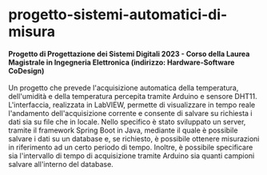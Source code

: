 # progetto-sistemi-automatici-di-misura
**Progetto di Progettazione dei Sistemi Digitali 2023 - Corso della Laurea Magistrale in Ingegneria Elettronica (indirizzo: Hardware-Software CoDesign)**
<br><br>
Un progetto che prevede l'acquisizione automatica della temperatura, dell'umidità e della temperatura percepita tramite Arduino e sensore DHT11. L'interfaccia, realizzata in LabVIEW, permette di visualizzare in tempo reale l'andamento dell'acquisizione corrente e consente di salvare su richiesta i dati sia su file che in locale. Nello specifico è stato sviluppato un server, tramite il framework Spring Boot in Java, mediante il quale è possibile salvare i dati su un database e, se richiesto, è possibile ottenere misurazioni in riferimento ad un certo periodo di tempo. Inoltre, è possibile specificare sia l'intervallo di tempo di acquisizione tramite Arduino sia quanti campioni salvare all'interno del database.

